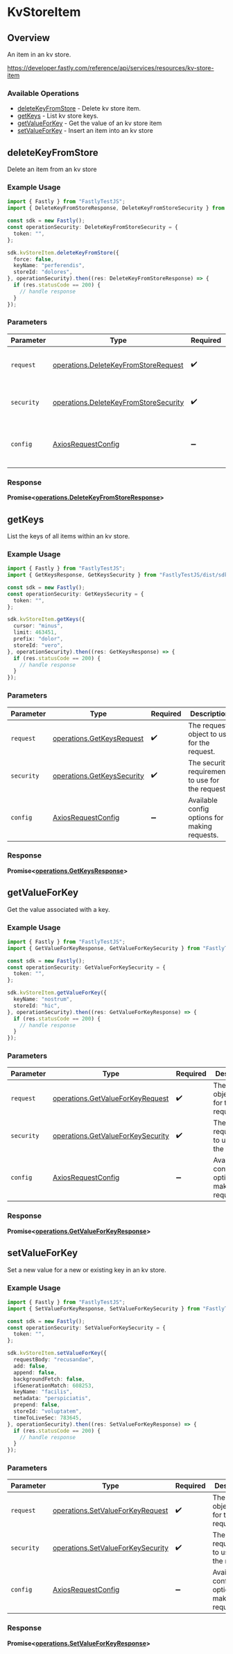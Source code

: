 # KvStoreItem

## Overview

An item in an kv store.

<https://developer.fastly.com/reference/api/services/resources/kv-store-item>
### Available Operations

* [deleteKeyFromStore](#deletekeyfromstore) - Delete kv store item.
* [getKeys](#getkeys) - List kv store keys.
* [getValueForKey](#getvalueforkey) - Get the value of an kv store item
* [setValueForKey](#setvalueforkey) - Insert an item into an kv store

## deleteKeyFromStore

Delete an item from an kv store

### Example Usage

```typescript
import { Fastly } from "FastlyTestJS";
import { DeleteKeyFromStoreResponse, DeleteKeyFromStoreSecurity } from "FastlyTestJS/dist/sdk/models/operations";

const sdk = new Fastly();
const operationSecurity: DeleteKeyFromStoreSecurity = {
  token: "",
};

sdk.kvStoreItem.deleteKeyFromStore({
  force: false,
  keyName: "perferendis",
  storeId: "dolores",
}, operationSecurity).then((res: DeleteKeyFromStoreResponse) => {
  if (res.statusCode == 200) {
    // handle response
  }
});
```

### Parameters

| Parameter                                                                                      | Type                                                                                           | Required                                                                                       | Description                                                                                    |
| ---------------------------------------------------------------------------------------------- | ---------------------------------------------------------------------------------------------- | ---------------------------------------------------------------------------------------------- | ---------------------------------------------------------------------------------------------- |
| `request`                                                                                      | [operations.DeleteKeyFromStoreRequest](../../models/operations/deletekeyfromstorerequest.md)   | :heavy_check_mark:                                                                             | The request object to use for the request.                                                     |
| `security`                                                                                     | [operations.DeleteKeyFromStoreSecurity](../../models/operations/deletekeyfromstoresecurity.md) | :heavy_check_mark:                                                                             | The security requirements to use for the request.                                              |
| `config`                                                                                       | [AxiosRequestConfig](https://axios-http.com/docs/req_config)                                   | :heavy_minus_sign:                                                                             | Available config options for making requests.                                                  |


### Response

**Promise<[operations.DeleteKeyFromStoreResponse](../../models/operations/deletekeyfromstoreresponse.md)>**


## getKeys

List the keys of all items within an kv store.

### Example Usage

```typescript
import { Fastly } from "FastlyTestJS";
import { GetKeysResponse, GetKeysSecurity } from "FastlyTestJS/dist/sdk/models/operations";

const sdk = new Fastly();
const operationSecurity: GetKeysSecurity = {
  token: "",
};

sdk.kvStoreItem.getKeys({
  cursor: "minus",
  limit: 463451,
  prefix: "dolor",
  storeId: "vero",
}, operationSecurity).then((res: GetKeysResponse) => {
  if (res.statusCode == 200) {
    // handle response
  }
});
```

### Parameters

| Parameter                                                                | Type                                                                     | Required                                                                 | Description                                                              |
| ------------------------------------------------------------------------ | ------------------------------------------------------------------------ | ------------------------------------------------------------------------ | ------------------------------------------------------------------------ |
| `request`                                                                | [operations.GetKeysRequest](../../models/operations/getkeysrequest.md)   | :heavy_check_mark:                                                       | The request object to use for the request.                               |
| `security`                                                               | [operations.GetKeysSecurity](../../models/operations/getkeyssecurity.md) | :heavy_check_mark:                                                       | The security requirements to use for the request.                        |
| `config`                                                                 | [AxiosRequestConfig](https://axios-http.com/docs/req_config)             | :heavy_minus_sign:                                                       | Available config options for making requests.                            |


### Response

**Promise<[operations.GetKeysResponse](../../models/operations/getkeysresponse.md)>**


## getValueForKey

Get the value associated with a key.

### Example Usage

```typescript
import { Fastly } from "FastlyTestJS";
import { GetValueForKeyResponse, GetValueForKeySecurity } from "FastlyTestJS/dist/sdk/models/operations";

const sdk = new Fastly();
const operationSecurity: GetValueForKeySecurity = {
  token: "",
};

sdk.kvStoreItem.getValueForKey({
  keyName: "nostrum",
  storeId: "hic",
}, operationSecurity).then((res: GetValueForKeyResponse) => {
  if (res.statusCode == 200) {
    // handle response
  }
});
```

### Parameters

| Parameter                                                                              | Type                                                                                   | Required                                                                               | Description                                                                            |
| -------------------------------------------------------------------------------------- | -------------------------------------------------------------------------------------- | -------------------------------------------------------------------------------------- | -------------------------------------------------------------------------------------- |
| `request`                                                                              | [operations.GetValueForKeyRequest](../../models/operations/getvalueforkeyrequest.md)   | :heavy_check_mark:                                                                     | The request object to use for the request.                                             |
| `security`                                                                             | [operations.GetValueForKeySecurity](../../models/operations/getvalueforkeysecurity.md) | :heavy_check_mark:                                                                     | The security requirements to use for the request.                                      |
| `config`                                                                               | [AxiosRequestConfig](https://axios-http.com/docs/req_config)                           | :heavy_minus_sign:                                                                     | Available config options for making requests.                                          |


### Response

**Promise<[operations.GetValueForKeyResponse](../../models/operations/getvalueforkeyresponse.md)>**


## setValueForKey

Set a new value for a new or existing key in an kv store.

### Example Usage

```typescript
import { Fastly } from "FastlyTestJS";
import { SetValueForKeyResponse, SetValueForKeySecurity } from "FastlyTestJS/dist/sdk/models/operations";

const sdk = new Fastly();
const operationSecurity: SetValueForKeySecurity = {
  token: "",
};

sdk.kvStoreItem.setValueForKey({
  requestBody: "recusandae",
  add: false,
  append: false,
  backgroundFetch: false,
  ifGenerationMatch: 608253,
  keyName: "facilis",
  metadata: "perspiciatis",
  prepend: false,
  storeId: "voluptatem",
  timeToLiveSec: 783645,
}, operationSecurity).then((res: SetValueForKeyResponse) => {
  if (res.statusCode == 200) {
    // handle response
  }
});
```

### Parameters

| Parameter                                                                              | Type                                                                                   | Required                                                                               | Description                                                                            |
| -------------------------------------------------------------------------------------- | -------------------------------------------------------------------------------------- | -------------------------------------------------------------------------------------- | -------------------------------------------------------------------------------------- |
| `request`                                                                              | [operations.SetValueForKeyRequest](../../models/operations/setvalueforkeyrequest.md)   | :heavy_check_mark:                                                                     | The request object to use for the request.                                             |
| `security`                                                                             | [operations.SetValueForKeySecurity](../../models/operations/setvalueforkeysecurity.md) | :heavy_check_mark:                                                                     | The security requirements to use for the request.                                      |
| `config`                                                                               | [AxiosRequestConfig](https://axios-http.com/docs/req_config)                           | :heavy_minus_sign:                                                                     | Available config options for making requests.                                          |


### Response

**Promise<[operations.SetValueForKeyResponse](../../models/operations/setvalueforkeyresponse.md)>**

